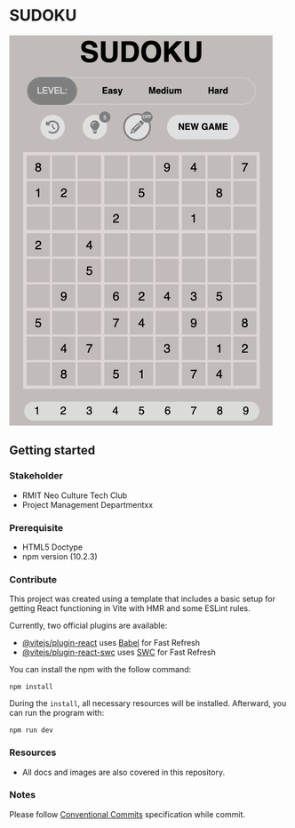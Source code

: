 # SUDOKU

<img src="Image/UI/mainscreen.png" alt="Sudoku - Main Screen">

## Getting started

### Stakeholder
- RMIT Neo Culture Tech Club
- Project Management Departmentxx

### Prerequisite
- HTML5 Doctype
- npm version (10.2.3)

### Contribute
This project was created using a template that includes a basic setup for getting React functioning in Vite with HMR and some ESLint rules.

Currently, two official plugins are available:
- [@vitejs/plugin-react](https://github.com/vitejs/vite-plugin-react/blob/main/packages/plugin-react/README.md) uses [Babel](https://babeljs.io/) for Fast Refresh
- [@vitejs/plugin-react-swc](https://github.com/vitejs/vite-plugin-react-swc) uses [SWC](https://swc.rs/) for Fast Refresh

You can install the npm with the follow command:
```
npm install
```

During the `install`, all necessary resources will be installed. Afterward, you can run the program with:
```
npm run dev
```

### Resources
- All docs and images are also covered in this repository.

### Notes
Please follow [Conventional Commits](https://www.conventionalcommits.org/en/v1.0.0/) specification while commit.
